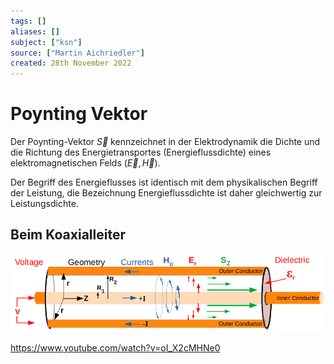 ```yaml
---
tags: []
aliases: []
subject: ["ksn"]
source: ["Martin Aichriedler"]
created: 28th November 2022
---
```


# Poynting Vektor

Der Poynting-Vektor $\vec S$ kennzeichnet in der Elektrodynamik die Dichte und die Richtung des Energietransportes (Energieflussdichte) eines elektromagnetischen Felds $(\vec E,\vec H)$.

Der Begriff des Energieflusses ist identisch mit dem physikalischen Begriff der Leistung, die Bezeichnung Energieflussdichte ist daher gleichwertig zur Leistungsdichte.

## Beim Koaxialleiter

![poynting](assets/poynting.png)


https://www.youtube.com/watch?v=oI_X2cMHNe0